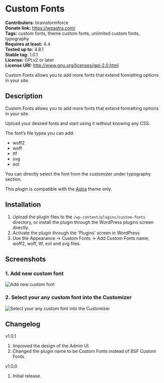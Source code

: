 # Custom Fonts #
**Contributors:** brainstormforce  
**Donate link:** https://wpastra.com/  
**Tags:** custom fonts, theme custom fonts, unlimited custom fonts, typography  
**Requires at least:** 4.4  
**Tested up to:** 4.8.1  
**Stable tag:** 1.0.1  
**License:** GPLv2 or later  
**License URI:** http://www.gnu.org/licenses/gpl-2.0.html  

Custom Fonts allows you to add more fonts that extend formatting options in your site.

## Description ##

Custom Fonts allows you to add more fonts that extend formatting options in your site.

Upload your desired fonts and start using it without knowing any CSS.

The font’s file types you can add:
*   woff2
*   woff
*   ttf
*   svg
*   eot

You can directly select the font from the customizer under typography section.

This plugin is compatible with the [Astra](https://wpastra.com/) theme only.

## Installation ##

1. Upload the plugin files to the `/wp-content/plugins/custom-fonts` directory, or install the plugin through the WordPress plugins screen directly.
2. Activate the plugin through the 'Plugins' screen in WordPress
3. Use the Appearance -> Custom Fonts -> Add Custom Fonts name, woff2, woff, ttf, eot and svg files.

## Screenshots ##

### 1. Add new custom font ###
![Add new custom font](http://ps.w.org/custom-fonts/assets/screenshot-1.png)

### 2. Select your any custom font into the Customizer ###
![Select your any custom font into the Customizer](http://ps.w.org/custom-fonts/assets/screenshot-2.png)


## Changelog ##

v1.0.1
1. Improved the design of the Admin UI.
2. Changed the plugin name to be Custom Fonts instead of BSF Custom Fonts.

v1.0.0
1. Initial release.
